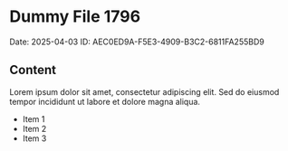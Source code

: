 # Dummy File 1796

Date: 2025-04-03
ID: AEC0ED9A-F5E3-4909-B3C2-6811FA255BD9

## Content

Lorem ipsum dolor sit amet, consectetur adipiscing elit.
Sed do eiusmod tempor incididunt ut labore et dolore magna aliqua.

* Item 1
* Item 2
* Item 3

